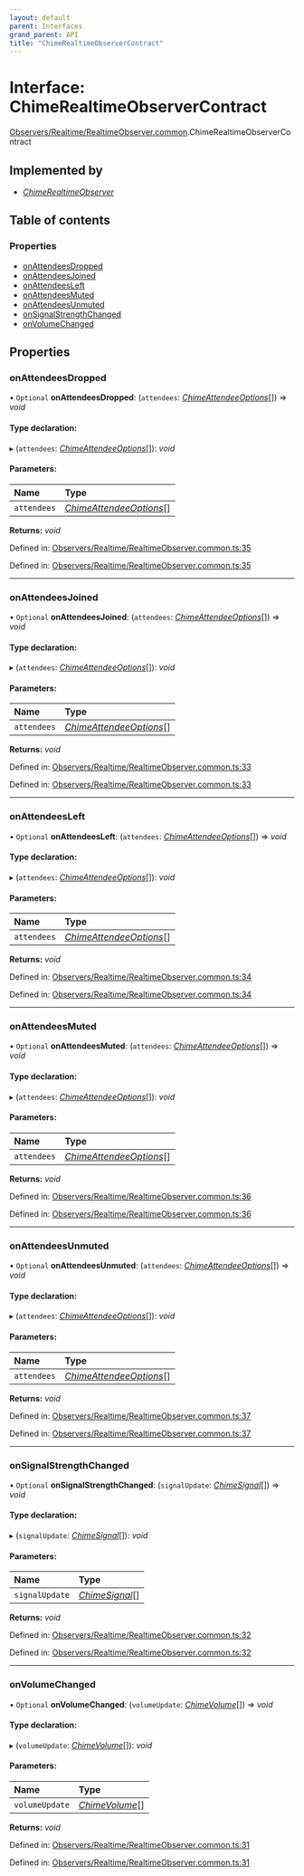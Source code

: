 ```yaml
---
layout: default
parent: Interfaces
grand_parent: API
title: "ChimeRealtimeObserverContract"
---
```


# Interface: ChimeRealtimeObserverContract

[Observers/Realtime/RealtimeObserver.common](../modules/observers_realtime_realtimeobserver_common.md).ChimeRealtimeObserverContract

## Implemented by

* [*ChimeRealtimeObserver*](../classes/observers_realtime_realtimeobserver_common.chimerealtimeobserver.md)

## Table of contents

### Properties

- [onAttendeesDropped](observers_realtime_realtimeobserver_common.chimerealtimeobservercontract.md#onattendeesdropped)
- [onAttendeesJoined](observers_realtime_realtimeobserver_common.chimerealtimeobservercontract.md#onattendeesjoined)
- [onAttendeesLeft](observers_realtime_realtimeobserver_common.chimerealtimeobservercontract.md#onattendeesleft)
- [onAttendeesMuted](observers_realtime_realtimeobserver_common.chimerealtimeobservercontract.md#onattendeesmuted)
- [onAttendeesUnmuted](observers_realtime_realtimeobserver_common.chimerealtimeobservercontract.md#onattendeesunmuted)
- [onSignalStrengthChanged](observers_realtime_realtimeobserver_common.chimerealtimeobservercontract.md#onsignalstrengthchanged)
- [onVolumeChanged](observers_realtime_realtimeobserver_common.chimerealtimeobservercontract.md#onvolumechanged)

## Properties

### onAttendeesDropped

• `Optional` **onAttendeesDropped**: (`attendees`: [*ChimeAttendeeOptions*](attendee_attendee_common.chimeattendeeoptions.md)[]) => *void*

#### Type declaration:

▸ (`attendees`: [*ChimeAttendeeOptions*](attendee_attendee_common.chimeattendeeoptions.md)[]): *void*

#### Parameters:

Name | Type |
:------ | :------ |
`attendees` | [*ChimeAttendeeOptions*](attendee_attendee_common.chimeattendeeoptions.md)[] |

**Returns:** *void*

Defined in: [Observers/Realtime/RealtimeObserver.common.ts:35](https://github.com/atabix/nativescript-plugins/blob/90ee9de/packages/nativescript-amazon-chime/support/Observers/Realtime/RealtimeObserver.common.ts#L35)

Defined in: [Observers/Realtime/RealtimeObserver.common.ts:35](https://github.com/atabix/nativescript-plugins/blob/90ee9de/packages/nativescript-amazon-chime/support/Observers/Realtime/RealtimeObserver.common.ts#L35)

___

### onAttendeesJoined

• `Optional` **onAttendeesJoined**: (`attendees`: [*ChimeAttendeeOptions*](attendee_attendee_common.chimeattendeeoptions.md)[]) => *void*

#### Type declaration:

▸ (`attendees`: [*ChimeAttendeeOptions*](attendee_attendee_common.chimeattendeeoptions.md)[]): *void*

#### Parameters:

Name | Type |
:------ | :------ |
`attendees` | [*ChimeAttendeeOptions*](attendee_attendee_common.chimeattendeeoptions.md)[] |

**Returns:** *void*

Defined in: [Observers/Realtime/RealtimeObserver.common.ts:33](https://github.com/atabix/nativescript-plugins/blob/90ee9de/packages/nativescript-amazon-chime/support/Observers/Realtime/RealtimeObserver.common.ts#L33)

Defined in: [Observers/Realtime/RealtimeObserver.common.ts:33](https://github.com/atabix/nativescript-plugins/blob/90ee9de/packages/nativescript-amazon-chime/support/Observers/Realtime/RealtimeObserver.common.ts#L33)

___

### onAttendeesLeft

• `Optional` **onAttendeesLeft**: (`attendees`: [*ChimeAttendeeOptions*](attendee_attendee_common.chimeattendeeoptions.md)[]) => *void*

#### Type declaration:

▸ (`attendees`: [*ChimeAttendeeOptions*](attendee_attendee_common.chimeattendeeoptions.md)[]): *void*

#### Parameters:

Name | Type |
:------ | :------ |
`attendees` | [*ChimeAttendeeOptions*](attendee_attendee_common.chimeattendeeoptions.md)[] |

**Returns:** *void*

Defined in: [Observers/Realtime/RealtimeObserver.common.ts:34](https://github.com/atabix/nativescript-plugins/blob/90ee9de/packages/nativescript-amazon-chime/support/Observers/Realtime/RealtimeObserver.common.ts#L34)

Defined in: [Observers/Realtime/RealtimeObserver.common.ts:34](https://github.com/atabix/nativescript-plugins/blob/90ee9de/packages/nativescript-amazon-chime/support/Observers/Realtime/RealtimeObserver.common.ts#L34)

___

### onAttendeesMuted

• `Optional` **onAttendeesMuted**: (`attendees`: [*ChimeAttendeeOptions*](attendee_attendee_common.chimeattendeeoptions.md)[]) => *void*

#### Type declaration:

▸ (`attendees`: [*ChimeAttendeeOptions*](attendee_attendee_common.chimeattendeeoptions.md)[]): *void*

#### Parameters:

Name | Type |
:------ | :------ |
`attendees` | [*ChimeAttendeeOptions*](attendee_attendee_common.chimeattendeeoptions.md)[] |

**Returns:** *void*

Defined in: [Observers/Realtime/RealtimeObserver.common.ts:36](https://github.com/atabix/nativescript-plugins/blob/90ee9de/packages/nativescript-amazon-chime/support/Observers/Realtime/RealtimeObserver.common.ts#L36)

Defined in: [Observers/Realtime/RealtimeObserver.common.ts:36](https://github.com/atabix/nativescript-plugins/blob/90ee9de/packages/nativescript-amazon-chime/support/Observers/Realtime/RealtimeObserver.common.ts#L36)

___

### onAttendeesUnmuted

• `Optional` **onAttendeesUnmuted**: (`attendees`: [*ChimeAttendeeOptions*](attendee_attendee_common.chimeattendeeoptions.md)[]) => *void*

#### Type declaration:

▸ (`attendees`: [*ChimeAttendeeOptions*](attendee_attendee_common.chimeattendeeoptions.md)[]): *void*

#### Parameters:

Name | Type |
:------ | :------ |
`attendees` | [*ChimeAttendeeOptions*](attendee_attendee_common.chimeattendeeoptions.md)[] |

**Returns:** *void*

Defined in: [Observers/Realtime/RealtimeObserver.common.ts:37](https://github.com/atabix/nativescript-plugins/blob/90ee9de/packages/nativescript-amazon-chime/support/Observers/Realtime/RealtimeObserver.common.ts#L37)

Defined in: [Observers/Realtime/RealtimeObserver.common.ts:37](https://github.com/atabix/nativescript-plugins/blob/90ee9de/packages/nativescript-amazon-chime/support/Observers/Realtime/RealtimeObserver.common.ts#L37)

___

### onSignalStrengthChanged

• `Optional` **onSignalStrengthChanged**: (`signalUpdate`: [*ChimeSignal*](../classes/signal_signal_common.chimesignal.md)[]) => *void*

#### Type declaration:

▸ (`signalUpdate`: [*ChimeSignal*](../classes/signal_signal_common.chimesignal.md)[]): *void*

#### Parameters:

Name | Type |
:------ | :------ |
`signalUpdate` | [*ChimeSignal*](../classes/signal_signal_common.chimesignal.md)[] |

**Returns:** *void*

Defined in: [Observers/Realtime/RealtimeObserver.common.ts:32](https://github.com/atabix/nativescript-plugins/blob/90ee9de/packages/nativescript-amazon-chime/support/Observers/Realtime/RealtimeObserver.common.ts#L32)

Defined in: [Observers/Realtime/RealtimeObserver.common.ts:32](https://github.com/atabix/nativescript-plugins/blob/90ee9de/packages/nativescript-amazon-chime/support/Observers/Realtime/RealtimeObserver.common.ts#L32)

___

### onVolumeChanged

• `Optional` **onVolumeChanged**: (`volumeUpdate`: [*ChimeVolume*](../classes/volume_volume_common.chimevolume.md)[]) => *void*

#### Type declaration:

▸ (`volumeUpdate`: [*ChimeVolume*](../classes/volume_volume_common.chimevolume.md)[]): *void*

#### Parameters:

Name | Type |
:------ | :------ |
`volumeUpdate` | [*ChimeVolume*](../classes/volume_volume_common.chimevolume.md)[] |

**Returns:** *void*

Defined in: [Observers/Realtime/RealtimeObserver.common.ts:31](https://github.com/atabix/nativescript-plugins/blob/90ee9de/packages/nativescript-amazon-chime/support/Observers/Realtime/RealtimeObserver.common.ts#L31)

Defined in: [Observers/Realtime/RealtimeObserver.common.ts:31](https://github.com/atabix/nativescript-plugins/blob/90ee9de/packages/nativescript-amazon-chime/support/Observers/Realtime/RealtimeObserver.common.ts#L31)
